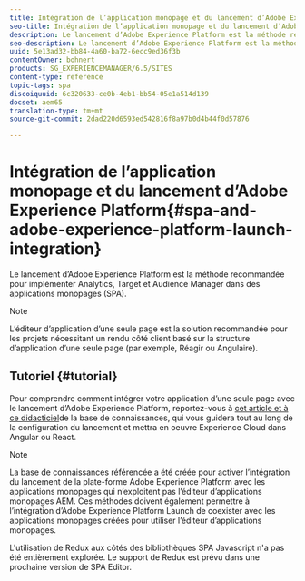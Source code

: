 ```yaml
---
title: Intégration de l’application monopage et du lancement d’Adobe Experience Platform
seo-title: Intégration de l’application monopage et du lancement d’Adobe Experience Platform
description: Le lancement d’Adobe Experience Platform est la méthode recommandée pour implémenter Analytics, Target et Audience Manager dans les applications monopages.
seo-description: Le lancement d’Adobe Experience Platform est la méthode recommandée pour implémenter Analytics, Target et Audience Manager dans les applications monopages.
uuid: 5e13ad32-bb84-4a60-ba72-6ecc9ed36f3b
contentOwner: bohnert
products: SG_EXPERIENCEMANAGER/6.5/SITES
content-type: reference
topic-tags: spa
discoiquuid: 6c320633-ce0b-4eb1-bb54-05e1a514d139
docset: aem65
translation-type: tm+mt
source-git-commit: 2dad220d6593ed542816f8a97b0d4b44f0d57876

---
```



# Intégration de l’application monopage et du lancement d’Adobe Experience Platform{#spa-and-adobe-experience-platform-launch-integration}

Le lancement d’Adobe Experience Platform est la méthode recommandée pour implémenter Analytics, Target et Audience Manager dans des applications monopages (SPA).

>[!NOTE]
>
>L’éditeur d’application d’une seule page est la solution recommandée pour les projets nécessitant un rendu côté client basé sur la structure d’application d’une seule page (par exemple, Réagir ou Angulaire).

## Tutoriel {#tutorial}

Pour comprendre comment intégrer votre application d’une seule page avec le lancement d’Adobe Experience Platform, reportez-vous à [cet article et à ce didacticiel](https://helpx.adobe.com/experience-manager/kt/integration/using/launch-reference-architecture-SPA-tutorial-implement.html)de la base de connaissances, qui vous guidera tout au long de la configuration du lancement et mettra en oeuvre Experience Cloud dans Angular ou React.

>[!NOTE]
>
>La base de connaissances référencée a été créée pour activer l’intégration du lancement de la plate-forme Adobe Experience Platform avec les applications monopages qui n’exploitent pas l’éditeur d’applications monopages AEM. Ces méthodes doivent également permettre à l’intégration d’Adobe Experience Platform Launch de coexister avec les applications monopages créées pour utiliser l’éditeur d’applications monopages.
>
>L&#39;utilisation de Redux aux côtés des bibliothèques SPA Javascript n&#39;a pas été entièrement explorée. Le support de Redux est prévu dans une prochaine version de SPA Editor.
